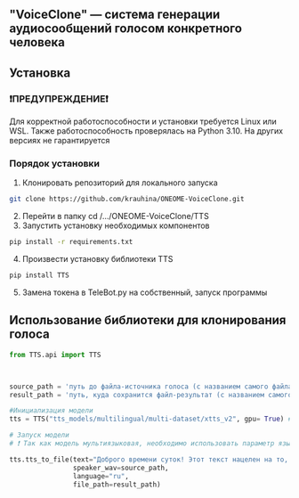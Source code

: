 ## "VoiceClone" — система генерации аудиосообщений голосом конкретного человека

## Установка

### ❗️ПРЕДУПРЕЖДЕНИЕ❗️

Для корректной работоспособности и установки требуется Linux или WSL. Также работоспособность проверялась на Python 3.10. На других версиях не гарантируется

### Порядок установки

1. Клонировать репозиторий для локального запуска
```bash
git clone https://github.com/krauhina/ONEOME-VoiceClone.git
```
2. Перейти в папку cd /.../ONEOME-VoiceClone/TTS
3. Запустить установку необходимых компонентов
```bash
pip install -r requirements.txt
```
4.  Произвести установку библиотеки TTS
```bash
pip install TTS
```
5. Замена токена в TeleBot.py на собственный, запуск программы

## Использование библиотеки для клонирования голоса

```python
from TTS.api import TTS



source_path = 'путь до файла-источника голоса (с названием самого файла)'
result_path = 'путь, куда сохранится файл-результат (с названием самого файла)'

#Инициализация модели
tts = TTS("tts_models/multilingual/multi-dataset/xtts_v2", gpu= True) #gpu= False, если не планируется использование видеокарты для создания голосового сообщения

# Запуск модели
# ❗ Так как модель мультиязыковая, необходимо использовать параметр языка текста, который вы собираетесь озвучить

tts.tts_to_file(text="Доброго времени суток! Этот текст нацелен на то, чтобы продемонстрировать возможности данной модели.", 
                speaker_wav=source_path, 
                language="ru", 
                file_path=result_path)
```
